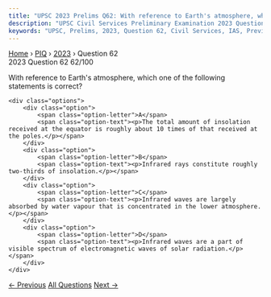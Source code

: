 ```yaml
---
title: "UPSC 2023 Prelims Q62: With reference to Earth's atmosphere, which one of the follo..."
description: "UPSC Civil Services Preliminary Examination 2023 Question 62 with options and answer"
keywords: "UPSC, Prelims, 2023, Question 62, Civil Services, IAS, Previous Year Questions"
---
```


<nav class="breadcrumb">
    <a href="../../">Home</a>
    <span>›</span>
    <a href="../">PIQ</a>
    <span>›</span>
    <a href="./">2023</a>
    <span>›</span>
    <span>Question 62</span>
</nav>

<div class="question-header">
    <div class="question-meta">
        <span class="year-badge">2023</span>
        <span class="question-number">Question 62</span>
        <span class="progress">62/100</span>
    </div>
    <div class="progress-bar">
        <div class="progress-fill" style="width: 62.0%"></div>
    </div>
</div>

<div class="question-content">
    <div class="question-text">
        <p>With reference to Earth's atmosphere, which one of the following statements is correct?</p>
    </div>
    
    <div class="options">
        <div class="option">
            <span class="option-letter">A</span>
            <span class="option-text"><p>The total amount of insolation received at the equator is roughly about 10 times of that received at the poles.</p></span>
        </div>
        <div class="option">
            <span class="option-letter">B</span>
            <span class="option-text"><p>Infrared rays constitute roughly two-thirds of insolation.</p></span>
        </div>
        <div class="option">
            <span class="option-letter">C</span>
            <span class="option-text"><p>Infrared waves are largely absorbed by water vapour that is concentrated in the lower atmosphere.</p></span>
        </div>
        <div class="option">
            <span class="option-letter">D</span>
            <span class="option-text"><p>Infrared waves are a part of visible spectrum of electromagnetic waves of solar radiation.</p></span>
        </div>
    </div>
</div>

<div class="question-nav">
    <a href="../q061-consider-the-following-countries-1-bulgaria-2-czec/" class="nav-btn prev">← Previous</a>
    <a href="../" class="nav-btn center">All Questions</a>
    <a href="../q063-consider-the-following-statements-statement-i-the/" class="nav-btn next">Next →</a>
</div>
